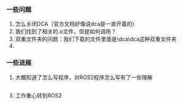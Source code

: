 ### 一些问题
1. 怎么关闭DCA（官方文档好像说dca是一直开着的）
2. 我们找到了相关的.o文件，但是如何调用？
3. 双重文件夹的问题：我们下载的文件里面是\\dca\\dca这种双重文件夹
4. 

### 一些进展
1. 大概知道了怎么写程序，对ROS2程序怎么写有了一些理解
```c++

```
3. 工作重心转到ROS2